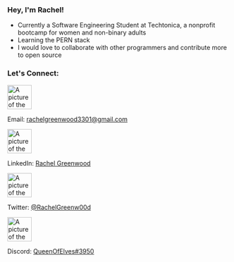 ### Hey, I'm Rachel!

- Currently a Software Engineering Student at Techtonica, a nonprofit bootcamp for women and non-binary adults
- Learning the PERN stack
- I would love to collaborate with other programmers and contribute more to open source

### Let's Connect:
<img src="https://t3.ftcdn.net/jpg/03/86/50/54/360_F_386505487_omkU0kGEhMa3gQ83rVksoXX41AFFfi0K.jpg" alt="A picture of the Gmail logo" width="55px"><p>Email: rachelgreenwood3301@gmail.com</p>

<img src="https://upload.wikimedia.org/wikipedia/commons/thumb/c/ca/LinkedIn_logo_initials.png/800px-LinkedIn_logo_initials.png" alt="A picture of the LinkedIn logo" width="55px"><p>LinkedIn: <a href="https://www.linkedin.com/in/rachel-greenwood3301/">Rachel Greenwood</a></p>

<img src="https://cdn-icons-png.flaticon.com/512/124/124021.png" alt="A picture of the Twitter logo" width="55px"><p>Twitter: <a href="https://twitter.com/RachelGreenw00d">@RachelGreenw00d</a></p>

<img src="https://static.vecteezy.com/system/resources/previews/006/892/625/original/discord-logo-icon-editorial-free-vector.jpg" alt="A picture of the Discord logo" width="55px"><p>Discord: <a href="https://discordapp.com/users/QueenOfElves#3950">QueenOfElves#3950</a></p>
